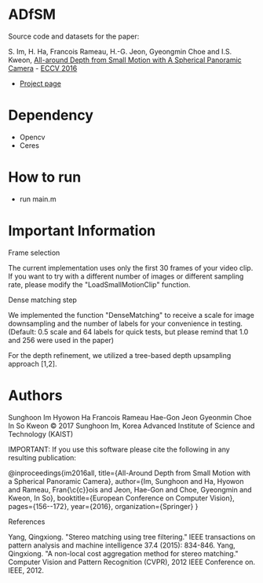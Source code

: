 # ADfSM

Source code and datasets for the paper:

S. Im, H. Ha, Francois Rameau, H.-G. Jeon, Gyeongmin Choe and I.S. Kweon, [All-around Depth from Small Motion with A Spherical Panoramic Camera](https://drive.google.com/file/d/0BzgPRA7JXoFiMjh1VE8wcDU4ZjA/view) - [ECCV 2016](http://www.eccv2016.org/)

* [Project page](https://sites.google.com/site/shimrcv/imeccv16)

# Dependency
* Opencv
* Ceres

# How to run
* run main.m

# Important Information

Frame selection

The current implementation uses only the first 30 frames of your video clip. If you want to try with a different number of images or different sampling rate, please modify the "LoadSmallMotionClip" function.

Dense matching step

We implemented the function "DenseMatching" to receive a scale for image downsampling and the number of labels for your convenience in testing. (Default: 0.5 scale and 64 labels for quick tests, but please remind that 1.0 and 256 were used in the paper)

For the depth refinement, we utilized a tree-based depth upsampling approach [1,2].

# Authors

Sunghoon Im
Hyowon Ha
Francois Rameau
Hae-Gon Jeon
Gyeonmin Choe
In So Kweon
© 2017 Sunghoon Im, Korea Advanced Institute of Science and Technology (KAIST)

IMPORTANT: If you use this software please cite the following in any resulting publication:

@inproceedings{im2016all,
  title={All-Around Depth from Small Motion with a Spherical Panoramic Camera},
  author={Im, Sunghoon and Ha, Hyowon and Rameau, Fran{\c{c}}ois and Jeon, Hae-Gon and Choe, Gyeongmin and Kweon, In So},
  booktitle={European Conference on Computer Vision},
  pages={156--172},
  year={2016},
  organization={Springer}
}

References

Yang, Qingxiong. "Stereo matching using tree filtering." IEEE transactions on pattern analysis and machine intelligence 37.4 (2015): 834-846.
Yang, Qingxiong. "A non-local cost aggregation method for stereo matching." Computer Vision and Pattern Recognition (CVPR), 2012 IEEE Conference on. IEEE, 2012.
